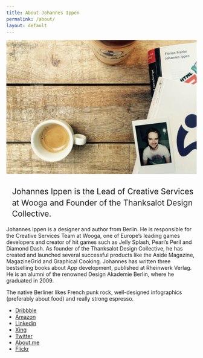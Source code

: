 ```yaml
---
title: About Johannes Ippen
permalink: /about/
layout: default
---
```

<style>
	.about h1 {
		font-weight: 400;
		text-align: left;
		margin-left: 15px;
		line-height: 140%;
	}
	.inner li {
		text-align: left;
	}
</style>
<section class="about">
	<img src="/img/johannesippen.jpg">
	<div class="inner">
		<h1>Johannes Ippen is the Lead of Creative Services at Wooga and Founder of the Thanksalot Design Collective.</h1>
		<p>Johannes Ippen is a designer and author from Berlin. He is responsible for the Creative Services Team at Wooga, one of Europe&rsquo;s leading games developers and creator of hit games such as Jelly Splash, Pearl&rsquo;s Peril and Diamond Dash. As founder of the Thanksalot Design Collective, he has created and launched several successful products like the Aside Magazine, MagazineGrid and Graphical Cooking. Johannes has written three bestselling books about App development, published at Rheinwerk Verlag. He is an alumni of the renowned Design Akademie Berlin, where he graduated in 2009.</p>
		<p>The native Berliner likes French punk rock, well-designed infographics (preferably about food) and really strong espresso.</p>
		<ul>
		  <li><a href="https://dribbble.com/johannesippen/">Dribbble</a></li>
		  <li><a href="http://www.amazon.de/Apps-mit-HTML5-CSS3-JavaScript/dp/3836234858/">Amazon</li>
		  <li><a href="https://www.linkedin.com/pub/johannes-ippen/41/b7/a40">Linkedin</li>
		  <li><a href="https://www.xing.com/profile/Johannes_Ippen">Xing</li>
		  <li><a href="http://twitter.com/johannesippen/">Twitter</li>
		  <li><a href="https://about.me/johannesippen/">About.me</li>
		  <li><a href="https://www.flickr.com/photos/johannesippen/">Flickr</li>
		</ul>
	</div>
</section>

